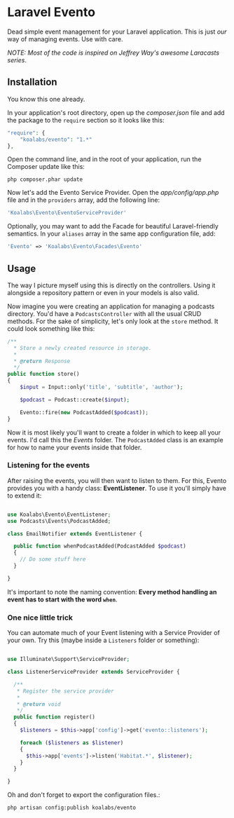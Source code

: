# Laravel Evento

Dead simple event management for your Laravel application. This is just *our* way of managing events. Use with care.

*NOTE: Most of the code is inspired on Jeffrey Way's awesome Laracasts series*.


## Installation
You know this one already.

In your application's root directory, open up the *composer.json* file and add the package to the `require` section so it looks like this:

```php
"require": {
    "koalabs/evento": "1.*"
},
```

Open the command line, and in the root of your application, run the Composer update like this:

```
php composer.phar update
```

Now let's add the Evento Service Provider. Open the *app/config/app.php* file and in the `providers` array, add the following line:

```php
'Koalabs\Evento\EventoServiceProvider'
```

Optionally, you may want to add the Facade for beautiful Laravel-friendly semantics. In your `aliases` array in the same app configuration file, add:

```php
'Evento' => 'Koalabs\Evento\Facades\Evento'
```

## Usage
The way I picture myself using this is directly on the controllers. Using it alongside a repository pattern or even in your models is also valid.

Now imagine you were creating an application for managing a podcasts directory.
You'd have a `PodcastsController` with all the usual CRUD methods. For the sake of simplicity, let's only look at the `store` method. It could look something like this:

```php
/**
  * Store a newly created resource in storage.
  *
  * @return Response
  */
public function store()
{
    $input = Input::only('title', 'subtitle', 'author');

    $podcast = Podcast::create($input);

    Evento::fire(new PodcastAdded($podcast));
}
  ```

Now it is most likely you'll want to create a folder in which to keep all your events. I'd call this the *Events* folder. The `PodcastAdded` class is an example for how to name your events inside that folder.

### Listening for the events
After raising the events, you will then want to listen to them. For this, Evento provides you with a handy class: **EventListener**. To use it you'll simply have to extend it:

```php

use Koalabs\Evento\EventListener;
use Podcasts\Events\PodcastAdded;

class EmailNotifier extends EventListener {

  public function whenPodcastAdded(PodcastAdded $podcast)
  {
    // Do some stuff here
  }

}
```

It's important to note the naming convention: **Every method handling an event has to start with the word `when`**.

### One nice little trick
You can automate much of your Event listening with a Service Provider of your own. Try this (maybe inside a `Listeners` folder or something):

```php

use Illuminate\Support\ServiceProvider;

class ListenerServiceProvider extends ServiceProvider {

  /**
   * Register the service provider
   * 
   * @return void
   */
  public function register()
  {
    $listeners = $this->app['config']->get('evento::listeners');

    foreach ($listeners as $listener)
    {
      $this->app['events']->listen('Habitat.*', $listener);
    }
  }

}
```

Oh and don't forget to export the configuration files.:

`php artisan config:publish koalabs/evento`